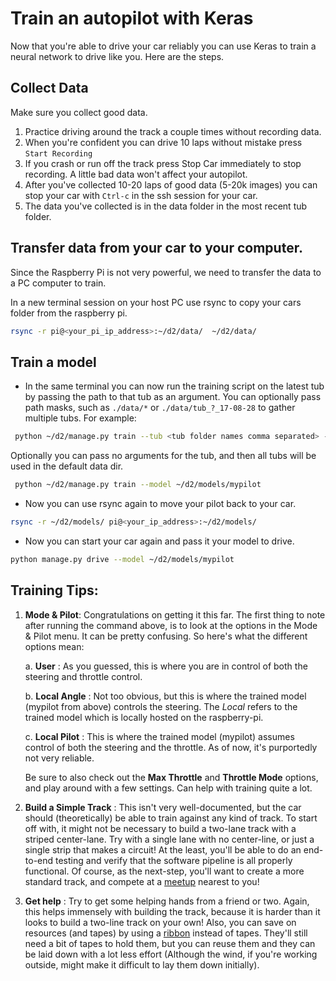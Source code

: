 # Train an autopilot with Keras

Now that you're able to drive your car reliably you can use Keras to train a
neural network to drive like you. Here are the steps.

## Collect Data

Make sure you collect good data. 

1. Practice driving around the track a couple times without recording data.
2. When you're confident you can drive 10 laps without mistake press `Start Recording`
3. If you crash or run off the track press Stop Car immediately to stop recording. 
A little bad data won't affect your autopilot. 
4. After you've collected 10-20 laps of good data (5-20k images) you can stop 
your car with `Ctrl-c` in the ssh session for your car.
5. The data you've collected is in the data folder in the most recent tub folder.


## Transfer data from your car to your computer. 

Since the Raspberry Pi is not very powerful, we need to transfer the data
to a PC computer to train.

In a new terminal session on your host PC use rsync to copy your cars 
folder from the raspberry pi.
```bash
rsync -r pi@<your_pi_ip_address>:~/d2/data/  ~/d2/data/
```


## Train a model
* In the same terminal you can now run the training script on the latest tub by passing the path to that tub as an argument. You can optionally pass path masks, such as `./data/*` or `./data/tub_?_17-08-28` to gather multiple tubs. For example:
```bash
 python ~/d2/manage.py train --tub <tub folder names comma separated> --model ./models/mypilot
```
Optionally you can pass no arguments for the tub, and then all tubs will be used in the default data dir.
```bash
 python ~/d2/manage.py train --model ~/d2/models/mypilot
```


* Now you can use rsync again to move your pilot back to your car. 
```bash
rsync -r ~/d2/models/ pi@<your_ip_address>:~/d2/models/
```

* Now you can start your car again and pass it your model to drive.
```bash
python manage.py drive --model ~/d2/models/mypilot
```

## Training Tips:


1. **Mode & Pilot**: Congratulations on getting it this far. The first thing to note after running the command above, is to look at the options in the Mode & Pilot menu. It can be pretty confusing. So here's what the different options mean:
	
	a. **User** : As you guessed, this is where you are in control of both the steering and throttle control.
	
	b. **Local Angle** : Not too obvious, but this is where the trained model (mypilot from above) controls the steering. The _Local_ refers to the trained model which is locally hosted on the raspberry-pi.
	
	c. **Local Pilot** : This is where the trained model (mypilot) assumes control of both the steering and the throttle. As of now, it's purportedly not very reliable.
	
    Be sure to also check out the **Max Throttle** and **Throttle Mode** options, and play around with a few settings. Can help with training quite a lot. 

2. **Build a Simple Track** : This isn't very well-documented, but the car should (theoretically) be able to train against any kind of track. To start off with, it might not be necessary to build a two-lane track with a striped center-lane. Try with a single lane with no center-line, or just a single strip that makes a circuit! At the least, you'll be able to do an end-to-end testing and verify that the software pipeline is all properly functional. Of course, as the next-step, you'll want to create a more standard track, and compete at a [meetup](https://diyrobocars.com/) nearest to you!

3. **Get help** : Try to get some helping hands from a friend or two. Again, this helps immensely with building the track, because it is harder than it looks to build a two-line track on your own! Also, you can save on resources (and tapes) by using a [ribbon](https://www.amazon.com/gp/product/B01M7ZA20R/ref=oh_aui_detailpage_o02_s00?ie=UTF8&psc=1) instead of tapes. They'll still need a bit of tapes to hold them, but you can reuse them and they can be laid down with a lot less effort (Although the wind, if you're working outside, might make it difficult to lay them down initially).
